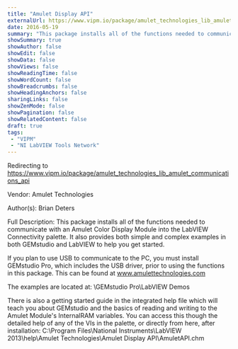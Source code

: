 ```yaml
---
title: "Amulet Display API"
externalUrl: https://www.vipm.io/package/amulet_technologies_lib_amulet_communications_api
date: 2016-05-19
summary: "This package installs all of the functions needed to communicate with an Amulet Color Display Module into the LabVIEW Connectivity palette."
showSummary: true
showAuthor: false
showEdit: false
showData: false
showViews: false
showReadingTime: false
showWordCount: false
showBreadcrumbs: false
showHeadingAnchors: false
sharingLinks: false
showZenMode: false
showPagination: false
showRelatedContent: false
draft: true
tags:
 - "VIPM"
 - "NI LabVIEW Tools Network"
---
```


Redirecting to https://www.vipm.io/package/amulet_technologies_lib_amulet_communications_api

Vendor: Amulet Technologies

Author(s): Brian Deters
 
Full Description:
This package installs all of the functions needed to communicate with an Amulet Color Display Module into the LabVIEW Connectivity palette. It also provides both simple and complex examples in both GEMstudio and LabVIEW to help you get started.

If you plan to use USB to communicate to the PC, you must  install GEMstudio Pro, which includes the USB driver, prior to using the functions in this package. This can be found at www.amulettechnologies.com

The examples are located at:
<OS User Documents>\\GEMstudio Pro\\LabVIEW Demos

There is also a getting started guide in the integrated help file which will teach you about GEMstudio and the basics of reading and writing to the Amulet Module's InternalRAM variables. You can access this though the detailed help of any of the VIs in the palette, or directly from here, after installation: 
C:\\Program Files\\National Instruments\\LabVIEW 2013\\help\\Amulet Technologies\\Amulet Display API\\AmuletAPI.chm